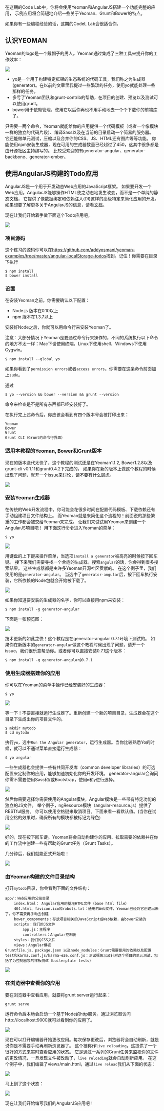 在这期的Code Lab中，你将会使用Yeoman和AngularJS搭建一个功能完整的应用，
示例应用将会简短地介绍一些关于Yeoman、Grunt和Bower的特点。

如果你有一些编程经验的话，这期的CodeL Lab会很适合你。

## 认识YEOMAN
Yeoman的logo是一个戴帽子的男人。Yeoman通过集成了三种工具来提升你的工作效率：

![](./images/yo_cli.jpg)

- yo是一个用于构建特定框架的生态系统的代码工具，我们称之为生成器(generator)。在以前的文章里我提过一些繁琐的任务，使用yo就能处理一些那样的任务。
- 多亏了Yeoman团队和grunt-contrib的帮助，在项目的创建、预览以及测试可以使用grunt。
- bower用于依赖管理，使用它以后你再也不用手动地去一个个下载你的前端库了。

只需要一两个命令，Yeoman就能给你的应用提供一个代码模板（或者一个像模块一样的独立的代码片段）、编译Sass以及在当前的目录启动一个简易的服务器。
它还能做单元测试，压缩以及合并你的CSS、JS、HTML还有图片等等功能。
你能使用npm安装生成器，现在可用的生成器数量已经超过了450，这其中很多都是由开源社区主持编写的。
比较受欢迎的有generator-angular、generator-backbone、generator-ember。

## 使用AngularJS构建的Todo应用

AngularJS是一个用于开发动态Web应用的JavaScript框架。
如果要开发一个Web应用，AngularJS能够操作HTML使之动态地发生改变，而不是一个单纯的静态文档，
它提供了像数据绑定和依赖注入(DI)这样的高级特定来简化应用的开发。 
如果想要了解更多关于AngularJS的信息，请看[文档](http://docs.angularjs.org/guide/overview)。 

现在让我们开始着手做下面这个Todo应用吧。

![](./images/todo.jpg)

### 项目源码

这个练习的源码你可以在<https://github.com/addyosmani/yeoman-examples/tree/master/angular-localStorage-todos>找到。记住！你需要在目录下执行

```text
$ npm install
$ bower install
```

### 设置

在安装Yeoman之前，你需要确认以下配置：

- Node.js 版本在0.10以上
- npm 版本在1.3.7以上

安装好Node之后，你就可以用命令行来安装Yeoman了。

注意：大部分情况下Yeoman是要通过命令行来操作的，不同的系统执行以下命令的地方不太一样：Mac下请使用终端，Linux下使用shell，Windows下使用Cygwin。

```text
$ npm install --global yo
```

如果你看到了`permission errors`或者`access errors`，你需要在这条命令前面加上`sudo`。

通过

```text
$ yo --version && bower --version && grunt --version
```

命令来检查是不是所有东西都已经安装好了。

在执行完上述命令后，你应该会看到有四个版本号会被打印出来：

```text
Yeoman
Bower
Grunt
Grunt CLI（Grunt的命令行界面）
```

### 适用本教程的Yeoman, Bower和Grunt版本

现在的版本迭代太快了，这个教程的测试还是在Yeoman1.1.2, Bower1.2.8以及grunt-cli v0.1.11和grunt0.4.2下完成的。
如果你在新的版本上做这个教程的时候出现了问题，就开一个issue来讨论，请不要有什么顾虑。

![](./images/yo_version.jpg)

### 安装Yeoman生成器

在传统的Web开发流程中，你可能会花很多时间在配置代码模板、下载依赖还有手动组建项目文件结构上。
而Yeoman就是来简化这个流程的！前面说的那些繁重的工作都会被交给Yeoman来完成。
让我们来试试用Yeoman来创建一个AngularJS项目吧！ 用下面这行命令进入Yeoman的菜单：

```text
$ yo
```

![](./images/yo_s1.jpg)

用键盘的上下键来操作菜单，当选项`install a generator`被高亮的时候按下回车键。
接下来我们需要寻找一个合适的生成器。搜索`angular`的话，你会得到很多搜索结果。
这些生成器都是由许多Yeoman开源社区贡献的。
在这个例子里，我们使用的是`generator-angular`。
当选中了`generator-angular`后，按下回车执行安装，它所依赖的Node包就会开始被下载了。

![](./images/yo_s2.jpg)

如果你知道要安装的生成器的名字，你可以直接用npm来安装：

```text
$ npm install -g generator-angular
```

下面是一张预览图：

![](./images/yo_s3.jpg)

技术更新的如此之快！这个教程是在generator-angular 0.7.1环境下测试的。
如果你在新版本的`generator-angular`做这个教程时候出现了问题，请开一个issue，我们很乐意帮助你。或者你可以直接安装0.7.1这个版本：

```text
$ npm install -g generator-angular@0.7.1
```

### 使用生成器搭建你的应用

你可以在Yeoman的菜单中操作已经安装好的生成器：

```text
$ yo
```

![](./images/yo_s4.jpg)

等一下！不要直接就运行生成器了。重新创建一个新的项目目录，生成器会在这个目录下生成出你的项目文件的。

```text
$ mkdir mytodo
$ cd mytodo
```

执行`yo`，选中`Run the Angular generator`，运行生成器。当你比较熟悉Yo的时候，就可以不通过菜单直接运行生成器：

```text 	
$ yo angular
```

一些生成器也会提供一些有共同开发库（common developer libraries）的可选配置来定制你的应用，能够加速初始化你的开发环境。
generator-angular会询问你需不需要使用Sass和/或Bootstrap，使用`n`和`y`进行选择。

![](./images/yo_s5.jpg)

然后你需要选择你需要使用的Angular模块。Angular模块是一些带有特定功能的独立的JS文件。
举个例子，ngResource模块（angular-resource.js）提供了RESTful服务。
你可以使用空格键来取消项目。下面来看一看默认值。(当你在试用空格的效果时，确保所有的模块都被标记为绿色)

![](./images/yo_s6.jpg)

好的，现在按下回车键。Yeoman将会自动构建你的应用、拉取需要的依赖并在你的工作流中创建一些有帮助的Grunt任务（Grunt Tasks）。

几分钟后，我们就能正式开始啦！ 

![](./images/yo_s7.jpg)

### 由Yeoman构建的文件目录结构

打开`mytodo`目录，你会看到下面的文件结构：

```text
app/：Web应用的父级目录
    index.html： Angular应用的基准HTML文件（base html file）
    404.html、favicon.ico和robots.txt：通用的Web文件，Yeoman已经将它创建出来了，你不需要再手动去创建
    bower_components：存放项目相关的JavaScript或Web依赖，由bower安装的
    scripts：我们的JS文件
        app.js：主程序
        controllers：Angular控制器
    styles：我们的CSS文件
    views：Angular模板
Gruntfile.js、package.json 以及node_modules：Grunt需要使用的依赖以及配置
test和karma.conf.js/karma-e2e.conf.js：测试框架以及针对这个项目的单元测试，包括了为控制器写的样板测试（boilerplate tests）
```

![](./images/yo_todos.jpg)

### 在浏览器中查看你的应用

要在浏览器中查看应用，就要将grunt server运行起来：

```text
grunt serve
```

运行命令后本地会启动一个基于Node的http服务。通过浏览器访问http://localhost:9000就可以看到你的应用了。

![](./images/yo_todos_run.jpg)

现在可以打开编辑器开始更改应用。每次保存更改后，浏览器将会自动刷新，就是说你是不需要手动再刷新浏览器了。
这个被称作`live reloading`，这提供了一个很好的方式来实时查看应用的状态。
它是通过一系列的Grunt任务来监视你的文件的更改情况，一旦发现文件被改动了，`live reloading`就会自动刷新应用。
在这个例子中，我们编辑了views/main.html，通过`live reload`我们从下面的状态：

![](./images/yo_todos_m1.jpg)

马上到了这个状态：

![](./images/yo_todos_m2.jpg)

现在让我们开始编写我们的AngularJS应用吧！